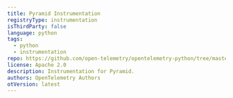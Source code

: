 ```yaml
---
title: Pyramid Instrumentation
registryType: instrumentation
isThirdParty: false
language: python
tags:
  - python
  - instrumentation
repo: https://github.com/open-telemetry/opentelemetry-python/tree/master/ext/opentelemetry-ext-pyramid
license: Apache 2.0
description: Instrumentation for Pyramid.
authors: OpenTelemetry Authors
otVersion: latest
---
```

